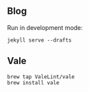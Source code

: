 ## Blog

Run in development mode:

    jekyll serve --drafts

## Vale


    brew tap ValeLint/vale
    brew install vale
    
